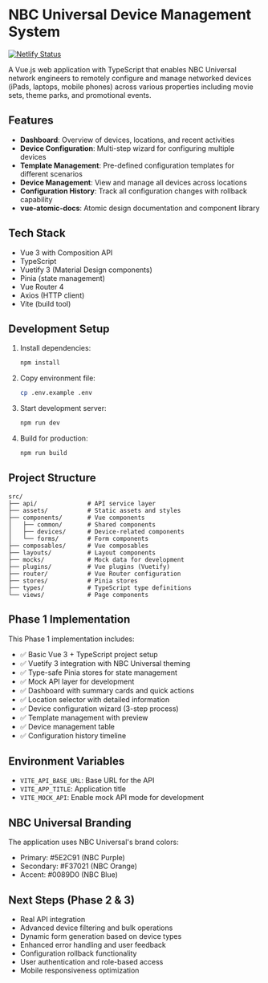 # NBC Universal Device Management System
[![Netlify Status](https://api.netlify.com/api/v1/badges/1d32908e-7328-4cac-ba22-4a59ce391522/deploy-status)](https://app.netlify.com/projects/mobile-device-manager/deploys)

A Vue.js web application with TypeScript that enables NBC Universal network engineers to remotely configure and manage networked devices (iPads, laptops, mobile phones) across various properties including movie sets, theme parks, and promotional events.

## Features

- **Dashboard**: Overview of devices, locations, and recent activities
- **Device Configuration**: Multi-step wizard for configuring multiple devices
- **Template Management**: Pre-defined configuration templates for different scenarios
- **Device Management**: View and manage all devices across locations
- **Configuration History**: Track all configuration changes with rollback capability
- **vue-atomic-docs**: Atomic design documentation and component library

## Tech Stack

- Vue 3 with Composition API
- TypeScript
- Vuetify 3 (Material Design components)
- Pinia (state management)
- Vue Router 4
- Axios (HTTP client)
- Vite (build tool)

## Development Setup

1. Install dependencies:
   ```bash
   npm install
   ```

2. Copy environment file:
   ```bash
   cp .env.example .env
   ```

3. Start development server:
   ```bash
   npm run dev
   ```

4. Build for production:
   ```bash
   npm run build
   ```

## Project Structure

```
src/
├── api/              # API service layer
├── assets/           # Static assets and styles
├── components/       # Vue components
│   ├── common/       # Shared components
│   ├── devices/      # Device-related components
│   └── forms/        # Form components
├── composables/      # Vue composables
├── layouts/          # Layout components
├── mocks/            # Mock data for development
├── plugins/          # Vue plugins (Vuetify)
├── router/           # Vue Router configuration
├── stores/           # Pinia stores
├── types/            # TypeScript type definitions
└── views/            # Page components
```

## Phase 1 Implementation

This Phase 1 implementation includes:
- ✅ Basic Vue 3 + TypeScript project setup
- ✅ Vuetify 3 integration with NBC Universal theming
- ✅ Type-safe Pinia stores for state management
- ✅ Mock API layer for development
- ✅ Dashboard with summary cards and quick actions
- ✅ Location selector with detailed information
- ✅ Device configuration wizard (3-step process)
- ✅ Template management with preview
- ✅ Device management table
- ✅ Configuration history timeline

## Environment Variables

- `VITE_API_BASE_URL`: Base URL for the API
- `VITE_APP_TITLE`: Application title
- `VITE_MOCK_API`: Enable mock API mode for development

## NBC Universal Branding

The application uses NBC Universal's brand colors:
- Primary: #5E2C91 (NBC Purple)
- Secondary: #F37021 (NBC Orange)  
- Accent: #0089D0 (NBC Blue)

## Next Steps (Phase 2 & 3)

- Real API integration
- Advanced device filtering and bulk operations
- Dynamic form generation based on device types
- Enhanced error handling and user feedback
- Configuration rollback functionality
- User authentication and role-based access
- Mobile responsiveness optimization